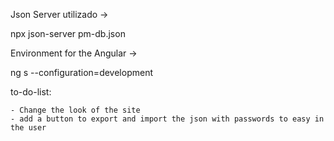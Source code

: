 Json Server utilizado -> 

npx json-server pm-db.json

Environment for the Angular ->

ng s --configuration=development


to-do-list:

    - Change the look of the site
    - add a button to export and import the json with passwords to easy in the user